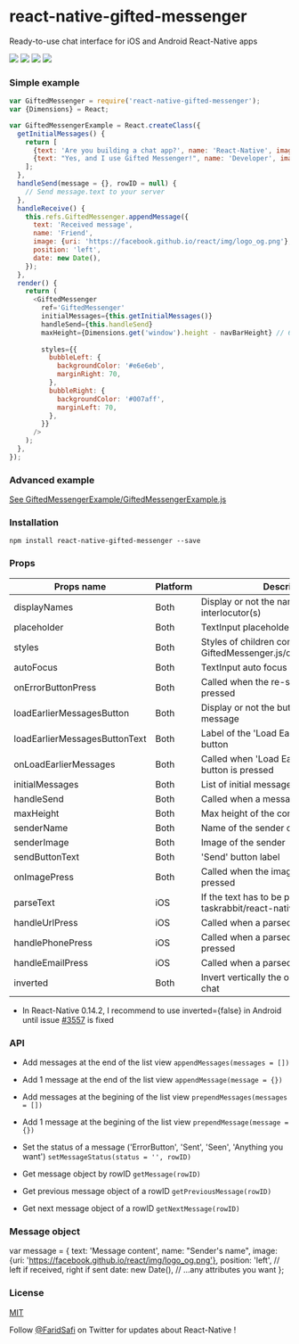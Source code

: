 # react-native-gifted-messenger
Ready-to-use chat interface for iOS and Android React-Native apps

![](https://raw.githubusercontent.com/FaridSafi/react-native-gifted-messenger/master/screenshots/1.png)
![](https://raw.githubusercontent.com/FaridSafi/react-native-gifted-messenger/master/screenshots/2.png)
![](https://raw.githubusercontent.com/FaridSafi/react-native-gifted-messenger/master/screenshots/3.png)
![](https://raw.githubusercontent.com/FaridSafi/react-native-gifted-messenger/master/screenshots/4.png)

### Simple example

```js
var GiftedMessenger = require('react-native-gifted-messenger');
var {Dimensions} = React;

var GiftedMessengerExample = React.createClass({
  getInitialMessages() {
    return [
      {text: 'Are you building a chat app?', name: 'React-Native', image: {uri: 'https://facebook.github.io/react/img/logo_og.png'}, position: 'left', date: new Date(2015, 0, 16, 19, 0)},
      {text: "Yes, and I use Gifted Messenger!", name: 'Developer', image: null, position: 'right', date: new Date(2015, 0, 17, 19, 0)},
    ];
  },
  handleSend(message = {}, rowID = null) {
    // Send message.text to your server
  },
  handleReceive() {
    this.refs.GiftedMessenger.appendMessage({
      text: 'Received message', 
      name: 'Friend', 
      image: {uri: 'https://facebook.github.io/react/img/logo_og.png'}, 
      position: 'left', 
      date: new Date(),
    });
  },
  render() {
    return (
      <GiftedMessenger
        ref='GiftedMessenger'
        initialMessages={this.getInitialMessages()}
        handleSend={this.handleSend}
        maxHeight={Dimensions.get('window').height - navBarHeight} // 64 for the navBar
        
        styles={{
          bubbleLeft: {
            backgroundColor: '#e6e6eb',
            marginRight: 70,
          },
          bubbleRight: {
            backgroundColor: '#007aff',
            marginLeft: 70,
          },
        }}
      />
    );
  },
});
```

### Advanced example

[See GiftedMessengerExample/GiftedMessengerExample.js](https://raw.githubusercontent.com/FaridSafi/react-native-gifted-messenger/master/GiftedMessengerExample/GiftedMessengerExample.js)


### Installation

```npm install react-native-gifted-messenger --save```


### Props


| Props name                    | Platform | Description                                                                | Default                          | Type     |
| ----------------------------- | -------- | -------------------------------------------------------------------------- | -------------------------------- | -------- |
| displayNames                  | Both     | Display or not the name of the interlocutor(s)                             | true                             | Boolean  |
| placeholder                   | Both     | TextInput placeholder                                                      | 'Type a message...'              | String   |
| styles                        | Both     | Styles of children components - See GiftedMessenger.js/componentWillMount  | {}                               | Function |
| autoFocus                     | Both     | TextInput auto focus                                                       | true                             | Boolean  |
| onErrorButtonPress            | Both     | Called when the re-send button is pressed                                  | (message, rowID) => {}           | Function |
| loadEarlierMessagesButton     | Both     | Display or not the button to load earlier message                          | false                            | Boolean  |
| loadEarlierMessagesButtonText | Both     | Label of the 'Load Earlier Messages' button                                | 'Load earlier messages'          | String   |
| onLoadEarlierMessages         | Both     | Called when 'Load Earlier Message' button is pressed                       | (oldestMessage, callback) => {}  | Function |
| initialMessages               | Both     | List of initial messages                                                   | []                               | Array    |
| handleSend                    | Both     | Called when a message is Sent                                              | (message, rowID) => {}           | Function |
| maxHeight                     | Both     | Max height of the component                                                | Dimensions.get('window').height  | Integer  |
| senderName                    | Both     | Name of the sender of the messages                                         | 'Sender'                         | String   |
| senderImage                   | Both     | Image of the sender                                                        | null                             | Object   |
| sendButtonText                | Both     | 'Send' button label                                                        | 'Send'                           | String   |
| onImagePress                  | Both     | Called when the image of a message is pressed                              | (rowData, rowID) => {}           | Function |
| parseText                     | iOS      | If the text has to be parsed with taskrabbit/react-native-parsed-text      | true                             | Boolean  |
| handleUrlPress                | iOS      | Called when a parsed url is pressed                                        | (url) => {}                      | Function |
| handlePhonePress              | iOS      | Called when a parsed phone number is pressed                               | (phone) => {}                    | Function |
| handleEmailPress              | iOS      | Called when a parsed email is pressed                                      | (email) => {}                    | Function |
| inverted                      | Both     | Invert vertically the orientation of the chat                              | true                             | Boolean  |

* In React-Native 0.14.2, I recommend to use inverted={false} in Android until issue [#3557](https://github.com/facebook/react-native/issues/3557) is fixed 


### API

- Add messages at the end of the list view
```appendMessages(messages = [])```

- Add 1 message at the end of the list view
```appendMessage(message = {})```

- Add messages at the begining of the list view
```prependMessages(messages = [])```

- Add 1 message at the begining of the list view
```prependMessage(message = {})```

- Set the status of a message ('ErrorButton', 'Sent', 'Seen', 'Anything you want')
```setMessageStatus(status = '', rowID)```

- Get message object by rowID
```getMessage(rowID)```

- Get previous message object of a rowID
```getPreviousMessage(rowID)```

- Get next message object of a rowID
```getNextMessage(rowID)```


### Message object

var message = {
  text: 'Message content', 
  name: "Sender's name", 
  image: {uri: 'https://facebook.github.io/react/img/logo_og.png'}, 
  position: 'left', // left if received, right if sent
  date: new Date(),
  // ...any attributes you want
};

### License

[MIT](LICENSE)



Follow [@FaridSafi](https://www.twitter.com/FaridSafi) on Twitter for updates about React-Native !